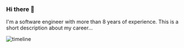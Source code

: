 ### Hi there 👋

I'm a software engineer with more than 8 years of experience. This is a short description about my career...

![timeline](https://user-images.githubusercontent.com/14978705/119958079-f884ec00-bfa2-11eb-8638-5c7a510787e3.png)
